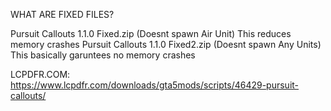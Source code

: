 WHAT ARE FIXED FILES?

Pursuit Callouts 1.1.0 Fixed.zip (Doesnt spawn Air Unit) This reduces memory crashes
Pursuit Callouts 1.1.0 Fixed2.zip (Doesnt spawn Any Units) This basically garuntees no memory crashes 

LCPDFR.COM: https://www.lcpdfr.com/downloads/gta5mods/scripts/46429-pursuit-callouts/
